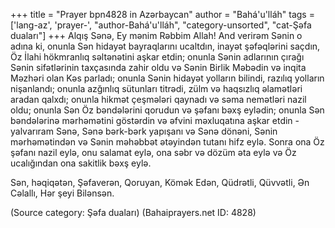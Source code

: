 +++
title = "Prayer bpn4828 in Azərbaycan"
author = "Bahá'u'lláh"
tags = ['lang-az', 'prayer-', "author-Bahá'u'lláh", "category-unsorted", "cat-Şəfa duaları"]
+++
Alqış Sənə, Ey mənim Rəbbim Allah! And verirəm Sənin o adına ki, onunla Sən hidayət bayraqlarını ucaltdın, inayət şəfəqlərini saçdın, Öz İlahi hökmranlıq səltənətini aşkar etdin; onunla Sənin adlarının çırağı Sənin sifətlərinin taxçasında zahir oldu və Sənin Birlik Məbədin və inqita Məzhəri olan Kəs parladı; onunla Sənin hidayət yolların bilindi, razılıq yolların nişanlandı; onunla azğınlıq sütunları titrədi, zülm və haqsızlıq əlamətləri aradan qalxdı; onunla hikmət çeşmələri qaynadı və səma nemətləri nazil oldu; onunla Sən Öz bəndələrini qorudun və şəfanı bəxş eylədin; onunla Sən bəndələrinə mərhəmətini göstərdin və əfvini məxluqatına aşkar etdin - yalvarıram Sənə, Sənə bərk-bərk yapışanı və Sənə dönəni, Sənin mərhəmətindən və Sənin məhəbbət ətəyindən tutanı hifz eylə. Sonra ona Öz şəfanı nazil eylə, onu salamat eylə, ona səbr və dözüm əta eylə və Öz ucalığından ona sakitlik bəxş eylə.

Sən, həqiqətən, Şəfaverən, Qoruyan, Kömək Edən, Qüdrətli, Qüvvətli, Ən Cəlallı, Hər şeyi Bilənsən.

(Source category: Şəfa duaları)
(Bahaiprayers.net ID: 4828)
